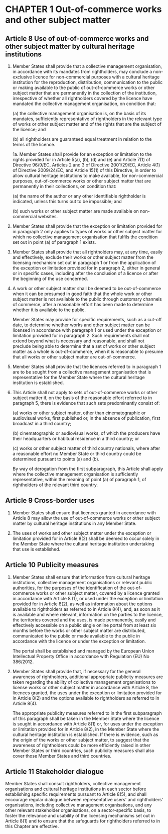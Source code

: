 # CHAPTER 1 Out-of-commerce works and other subject matter

## Article 8 Use of out-of-commerce works and other subject matter by cultural heritage institutions

1. Member States shall provide that a collective management organisation, in accordance with its mandates from rightholders, may conclude a non-exclusive licence for non-commercial purposes with a cultural heritage institution for the reproduction, distribution, communication to the public or making available to the public of out-of-commerce works or other subject matter that are permanently in the collection of the institution, irrespective of whether all rightholders covered by the licence have mandated the collective management organisation, on condition that:

    (a) the collective management organisation is, on the basis of its mandates, sufficiently representative of rightholders in the relevant type of works or other subject matter and of the rights that are the subject of the licence; and
    
    (b) all rightholders are guaranteed equal treatment in relation to the terms of the licence.

    1a. Member States shall provide for an exception or limitation to the rights provided for in Article 5(a), (b), (d) and (e) and Article 7(1) of Directive 96/9/EC, Articles 2 and 3 of Directive 2001/29/EC, Article 4(1) of Directive 2009/24/EC, and Article 15(1) of this Directive, in order to allow cultural heritage institutions to make available, for non-commercial purposes, out-of-commerce works or other subject matter that are permanently in their collections, on condition that:

   (a) the name of the author or any other identifiable rightholder is indicated, unless this turns out to be impossible; and
    
   (b) such works or other subject matter are made available on non-commercial websites.
    
3. Member States shall provide that the exception or limitation provided for in paragraph 2 only applies to types of works or other subject matter for which no collective management organisation that fulfils the condition set out in point (a) of paragraph 1 exists.
    
4. Member States shall provide that all rightholders may, at any time, easily and effectively, exclude their works or other subject matter from the licensing mechanism set out in paragraph 1 or from the application of the exception or limitation provided for in paragraph 2, either in general or in specific cases, including after the conclusion of a licence or after the beginning of the use concerned.

5. A work or other subject matter shall be deemed to be out-of-commerce when it can be presumed in good faith that the whole work or other subject matter is not available to the public through customary channels of commerce, after a reasonable effort has been made to determine whether it is available to the public.

    Member States may provide for specific requirements, such as a cut-off date, to determine whether works and other subject matter can be licensed in accordance with paragraph 1 or used under the exception or limitation provided for in paragraph 2. Such requirements shall not extend beyond what is necessary and reasonable, and shall not preclude being able to determine that a set of works or other subject matter as a whole is out-of-commerce, when it is reasonable to presume that all works or other subject matter are out-of-commerce.

6. Member States shall provide that the licences referred to in paragraph 1 are to be sought from a collective management organisation that is representative for the Member State where the cultural heritage institution is established.

5. This Article shall not apply to sets of out-of-commerce works or other subject matter if, on the basis of the reasonable effort referred to in paragraph 5, there is evidence that such sets predominantly consist of:

    (a) works or other subject matter, other than cinematographic or audiovisual works, first published or, in the absence of publication, first broadcast in a third country;
    
    (b) cinematographic or audiovisual works, of which the producers have their headquarters or habitual residence in a third country; or
    
    (c) works or other subject matter of third country nationals, where after a reasonable effort no Member State or third country could be determined pursuant to points (a) and (b).
    
    By way of derogation from the first subparagraph, this Article shall apply where the collective management organisation is sufficiently representative, within the meaning of point (a) of paragraph 1, of rightholders of the relevant third country.

## Article 9 Cross-border uses

1. Member States shall ensure that licences granted in accordance with Article 8 may allow the use of out-of-commerce works or other subject matter by cultural heritage institutions in any Member State.

2. The uses of works and other subject matter under the exception or limitation provided for in Article 8(2) shall be deemed to occur solely in the Member State where the cultural heritage institution undertaking that use is established.

## Article 10 Publicity measures

1.  Member States shall ensure that information from cultural heritage institutions, collective management organisations or relevant public authorities, for the purposes of the identification of the out-of-commerce works or other subject matter, covered by a licence granted in accordance with Article 8 (1), or used under the exception or limitation provided for in Article 8(2), as well as information about the options available to rightholders as referred to in Article 8(4), and, as soon as it is available and where relevant, information on the parties to the licence, the territories covered and the uses, is made permanently, easily and effectively accessible on a public single online portal from at least six months before the works or other subject matter are distributed, communicated to the public or made available to the public in accordance with the licence or under the exception or limitation.

    The portal shall be established and managed by the European Union Intellectual Property Office in accordance with Regulation (EU) No 386/2012.
    
2. Member States shall provide that, if necessary for the general awareness of rightholders, additional appropriate publicity measures are taken regarding the ability of collective management organisations to license works or other subject matter in accordance with Article 8, the licences granted, the uses under the exception or limitation provided for in Article 8(2) and the options available to rightholders as referred to in Article 8(4).

    The appropriate publicity measures referred to in the first subparagraph of this paragraph shall be taken in the Member State where the licence is sought in accordance with Article 8(1) or, for uses under the exception or limitation provided for in Article 8(2), in the Member State where the cultural heritage institution is established. If there is evidence, such as the origin of the works or other subject matter, to suggest that the awareness of rightholders could be more efficiently raised in other Member States or third countries, such publicity measures shall also cover those Member States and third countries.

## Article 11 Stakeholder dialogue

Member States shall consult rightholders, collective management organisations and cultural heritage institutions in each sector before establishing specific requirements pursuant to Article 8(5), and shall encourage regular dialogue between representative users' and rightholders' organisations, including collective management organisations, and any other relevant stakeholder organisations, on a sector-specific basis, to foster the relevance and usability of the licensing mechanisms set out in Article 8(1) and to ensure that the safeguards for rightholders referred to in this Chapter are effective.
